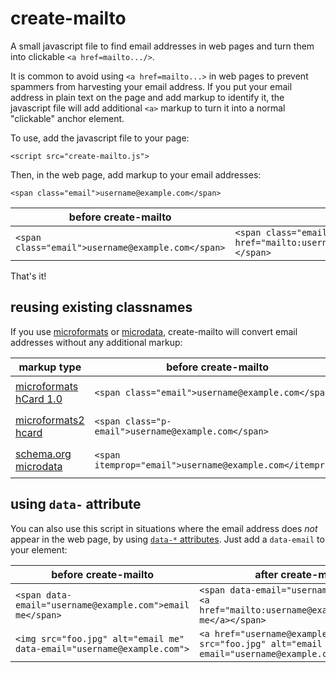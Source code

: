 # create-mailto
A small javascript file to find email addresses in web pages and turn them into clickable `<a href=mailto.../>`.

It is common to avoid using `<a href=mailto...>` in web pages to prevent spammers from harvesting your email address. If you put your email address in plain text on the page and add markup to identify it, the javascript file will add additional `<a>` markup to turn it into a normal "clickable" anchor element.

To use, add the javascript file to your page:

`<script src="create-mailto.js">`

Then, in the web page, add markup to your email addresses:

`<span class="email">username@example.com</span>`

before create-mailto | after create-mailto
-------------------- | -------------------
`<span class="email">username@example.com</span>` | `<span class="email"><a href="mailto:username@example.com">username@example.com</a></span>`

That's it!

## reusing existing classnames

If you use [microformats](http://microformats.org/) or [microdata](https://www.w3.org/TR/microdata/), create-mailto will convert email addresses without any additional markup:

markup type | before create-mailto | after create-mailto
------------|--------------------- | -------------------
[microformats hCard 1.0](http://microformats.org/wiki/hCard) | `<span class="email">username@example.com</span>` | `<span class="email"><a href="mailto:username@example.com">username@example.com</a></span>`
[microformats2 hcard](http://microformats.org/wiki/h-card) | `<span class="p-email">username@example.com</span>` | `<span class="p-email"><a href="mailto:username@example.com">username@example.com</a></span>`
[schema.org microdata](https://schema.org/email) | `<span itemprop="email">username@example.com</itemprop>`| `<span itemprop="email"><a href="mailto:username@example.com">username@example.com</a></span>`

## using `data-` attribute
You can also use this script in situations where the email address does *not* appear in the web page, by using [`data-*` attributes](https://developer.mozilla.org/en-US/docs/Learn/HTML/Howto/Use_data_attributes). Just add a `data-email` to your element:

before create-mailto | after create-mailto
-------------------- | -------------------
`<span data-email="username@example.com">email me</span>` | `<span data-email="username@example.com"><a href="mailto:username@example.com">email me</a></span>`
`<img src="foo.jpg" alt="email me" data-email="username@example.com">` | `<a href="username@example.com"><img src="foo.jpg" alt="email me" data-email="username@example.com"></a>`

